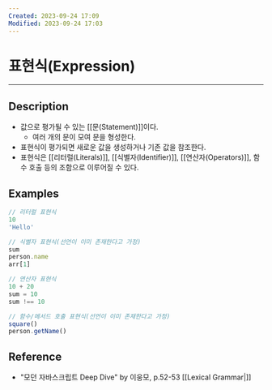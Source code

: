```yaml
---
Created: 2023-09-24 17:09
Modified: 2023-09-24 17:03
---
```

# 표현식(Expression)
---
## Description
- 값으로 평가될 수 있는 [[문(Statement)]]이다. 
	- 여러 개의 문이 모여 문을 형성한다.
- 표현식이 평가되면 새로운 값을 생성하거나 기존 값을 참조한다.
- 표현식은 [[리터럴(Literals)]], [[식별자(Identifier)]], [[연산자(Operators)]], 함수 호출 등의 조함으로 이루어질 수 있다.
## Examples
```jsx
// 리터럴 표현식
10
'Hello'

// 식별자 표현식(선언이 이미 존재한다고 가정)
sum
person.name
arr[1]

// 연산자 표현식
10 + 20
sum = 10
sum !== 10

// 함수/메서드 호출 표현식(선언이 이미 존재한다고 가정)
square()
person.getName()
```
## Reference
-  "모던 자바스크립트 Deep Dive" by 이웅모, p.52-53
[[Lexical Grammar|]]